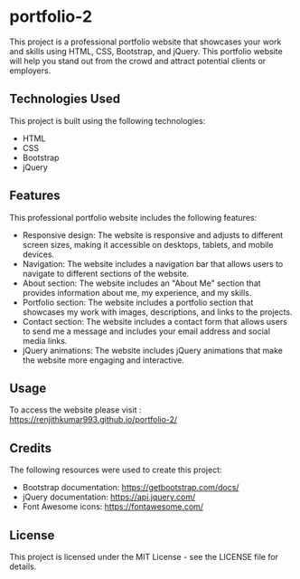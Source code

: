 # portfolio-2

This project is a professional portfolio website that showcases your work and skills using HTML, CSS, Bootstrap, and jQuery. This portfolio website will help you stand out from the crowd and attract potential clients or employers.

## Technologies Used
This project is built using the following technologies:

* HTML
* CSS
* Bootstrap
* jQuery

## Features
This professional portfolio website includes the following features:

* Responsive design: The website is responsive and adjusts to different screen sizes, making it accessible on desktops, tablets, and mobile devices.
* Navigation: The website includes a navigation bar that allows users to navigate to different sections of the website.
* About section: The website includes an "About Me" section that provides information about me, my experience, and my skills.
* Portfolio section: The website includes a portfolio section that showcases my work with images, descriptions, and links to the projects.
* Contact section: The website includes a contact form that allows users to send me a message and includes your email address and social media links.
* jQuery animations: The website includes jQuery animations that make the website more engaging and interactive.

## Usage

To access the website please visit : https://renjithkumar993.github.io/portfolio-2/

## Credits

The following resources were used to create this project:

* Bootstrap documentation: https://getbootstrap.com/docs/
* jQuery documentation: https://api.jquery.com/
* Font Awesome icons: https://fontawesome.com/

## License
This project is licensed under the MIT License - see the LICENSE file for details.

